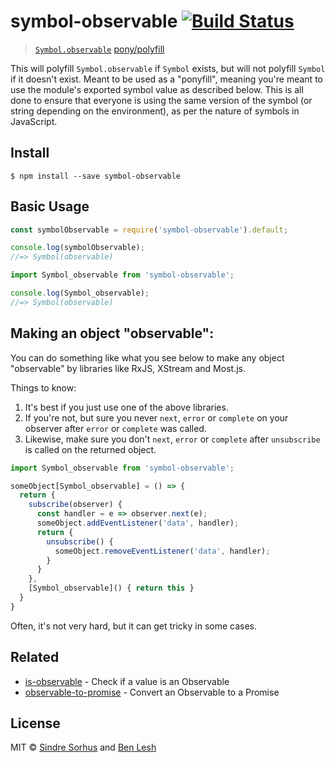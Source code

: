 # symbol-observable [![Build Status](https://travis-ci.org/benlesh/symbol-observable.svg?branch=master)](https://travis-ci.org/benlesh/symbol-observable)

> [`Symbol.observable`](https://github.com/zenparsing/es-observable) [pony/polyfill](https://ponyfill.com)

This will polyfill `Symbol.observable` if `Symbol` exists, but will not polyfill `Symbol` if it doesn't exist. Meant to
be used as a "ponyfill", meaning you're meant to use the module's exported symbol value as described below. This is all
done to ensure that everyone is using the same version of the symbol (or string depending on the environment), as per
the nature of symbols in JavaScript.

## Install

```
$ npm install --save symbol-observable
```

## Basic Usage

```js
const symbolObservable = require('symbol-observable').default;

console.log(symbolObservable);
//=> Symbol(observable)
```

```ts
import Symbol_observable from 'symbol-observable';

console.log(Symbol_observable);
//=> Symbol(observable)
```

## Making an object "observable":

You can do something like what you see below to make any object "observable" by libraries like RxJS, XStream and
Most.js.

Things to know:

1. It's best if you just use one of the above libraries.
2. If you're not, but sure you never `next`, `error` or `complete` on your observer after `error` or `complete` was
   called.
3. Likewise, make sure you don't `next`, `error` or `complete` after `unsubscribe` is called on the returned object.

```ts
import Symbol_observable from 'symbol-observable';

someObject[Symbol_observable] = () => {
  return {
    subscribe(observer) {
      const handler = e => observer.next(e);
      someObject.addEventListener('data', handler);
      return {
        unsubscribe() {
          someObject.removeEventListener('data', handler);
        }
      }
    },
    [Symbol_observable]() { return this }
  }
}
```

Often, it's not very hard, but it can get tricky in some cases.

## Related

- [is-observable](https://github.com/sindresorhus/is-observable) - Check if a value is an Observable
- [observable-to-promise](https://github.com/sindresorhus/observable-to-promise) - Convert an Observable to a Promise

## License

MIT © [Sindre Sorhus](https://sindresorhus.com) and [Ben Lesh](https://github.com/benlesh)
